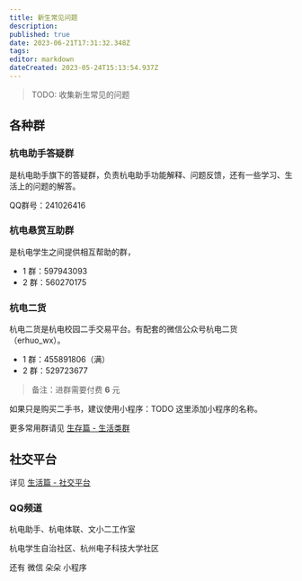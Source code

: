 ```yaml
---
title: 新生常见问题
description: 
published: true
date: 2023-06-21T17:31:32.348Z
tags: 
editor: markdown
dateCreated: 2023-05-24T15:13:54.937Z
---
```


> TODO: 收集新生常见的问题

## 各种群

### 杭电助手答疑群

是杭电助手旗下的答疑群，负责杭电助手功能解释、问题反馈，还有一些学习、生活上的问题的解答。

QQ群号：241026416

### 杭电悬赏互助群

是杭电学生之间提供相互帮助的群，

- 1 群：597943093
- 2 群：560270175

### 杭电二货

杭电二货是杭电校园二手交易平台。有配套的微信公众号杭电二货（erhuo_wx）。

- 1 群：455891806（满）
- 2 群：529723677

> 备注：进群需要付费 **6** 元

如果只是购买二手书，建议使用小程序：TODO 这里添加小程序的名称。

更多常用群请见 [生存篇 - 生活类群](https://www.yuque.com/hduer/guide/qqgroups)

## 社交平台

详见 [生活篇 - 社交平台](https://www.yuque.com/hduer/guide/socialplatforms)

### QQ频道

杭电助手、杭电体联、文小二工作室

杭电学生自治社区、杭州电子科技大学社区

还有 微信 朵朵 小程序

